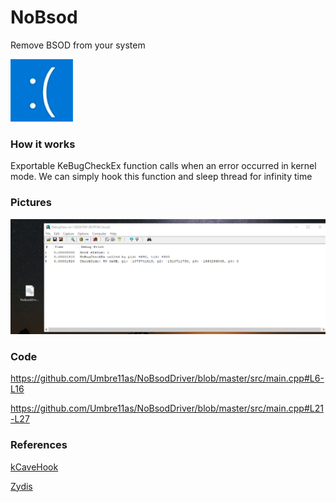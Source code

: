 # NoBsod
Remove BSOD from your system

![Meme](assets/bsod_smile.png)

### How it works
Exportable KeBugCheckEx function calls when an error occurred in kernel mode. We can simply hook this function and sleep thread for infinity time

### Pictures
![](assets/img.png)

### Code
https://github.com/Umbre11as/NoBsodDriver/blob/master/src/main.cpp#L6-L16

https://github.com/Umbre11as/NoBsodDriver/blob/master/src/main.cpp#L21-L27

### References
[kCaveHook](https://github.com/Umbre11as/kCaveHook)

[Zydis](https://github.com/zyantific/zydis)
